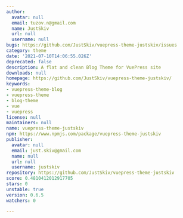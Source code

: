 ```yaml
---
author:
  avatar: null
  email: tuzov.n@gmail.com
  name: JustSkiv
  url: null
  username: null
bugs: https://github.com/JustSkiv/vuepress-theme-justskiv/issues
category: theme
date: '2021-07-10T14:06:55.026Z'
deprecated: false
description: A flat and clean Blog Theme for VuePress site
downloads: null
homepage: https://github.com/JustSkiv/vuepress-theme-justskiv/
keywords:
- vuepress-theme-blog
- vuepress-theme
- blog-theme
- vue
- vuepress
license: null
maintainers: null
name: vuepress-theme-justskiv
npm: https://www.npmjs.com/package/vuepress-theme-justskiv
publisher:
  avatar: null
  email: just.skiv@gmail.com
  name: null
  url: null
  username: justskiv
repository: https://github.com/JustSkiv/vuepress-theme-justskiv
score: 0.4810412012917705
stars: 0
unstable: true
version: 0.6.5
watchers: 0

---
```


